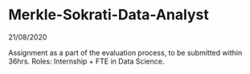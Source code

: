 # Merkle-Sokrati-Data-Analyst

21/08/2020

Assignment as a part of the evaluation process, to be submitted within 36hrs. 
Roles: Internship + FTE in Data Science.
